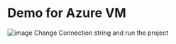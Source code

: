 # Demo for Azure VM
![image](https://github.com/jay-1072/AzureVMDemo/assets/75156028/f082128a-4999-422c-86fb-8536630cdf25)
Change Connection string and run the project
